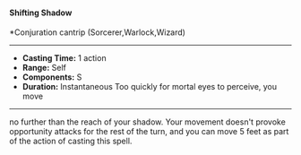 #### Shifting Shadow
*Conjuration cantrip (Sorcerer,Warlock,Wizard)
___
- **Casting Time:** 1 action
- **Range:** Self
- **Components:** S
- **Duration:** Instantaneous Too quickly for mortal eyes to perceive, you move
---
no further than the reach of your shadow. Your
movement doesn't provoke opportunity attacks for
the rest of the turn, and you can move 5 feet as part
of the action of casting this spell.

